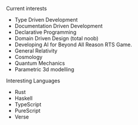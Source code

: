 Current interests

* Type Driven Development
* Documentation Driven Development
* Declarative Programming
* Domain Driven Design (total noob)
* Developing AI for Beyond All Reason RTS Game.
* General Relativity
* Cosmology
* Quantum Mechanics
* Parametric 3d modelling

Interesting Languages

* Rust
* Haskell
* TypeScript
* PureScript
* Verse
  
